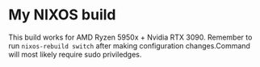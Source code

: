 # My NIXOS build

This build works for AMD Ryzen 5950x + Nvidia RTX 3090. Remember to run `nixos-rebuild switch` after making configuration changes.Command will most likely require sudo priviledges.

